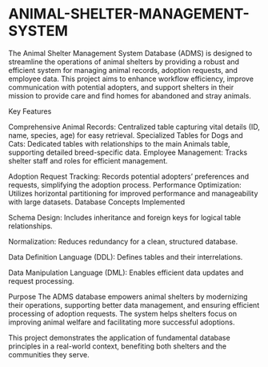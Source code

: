 # ANIMAL-SHELTER-MANAGEMENT-SYSTEM
The Animal Shelter Management System Database (ADMS) is designed to streamline the operations of animal shelters by providing a robust and efficient system for managing animal records, adoption requests, and employee data. This project aims to enhance workflow efficiency, improve communication with potential adopters, and support shelters in their mission to provide care and find homes for abandoned and stray animals.

Key Features


Comprehensive Animal Records: Centralized table capturing vital details (ID, name, species, age) for easy retrieval.
Specialized Tables for Dogs and Cats: Dedicated tables with relationships to the main Animals table, supporting detailed breed-specific data.
Employee Management: Tracks shelter staff and roles for efficient management.



Adoption Request Tracking: Records potential adopters’ preferences and requests, simplifying the adoption process.
Performance Optimization: Utilizes horizontal partitioning for improved performance and manageability with large datasets.
Database Concepts Implemented



Schema Design: Includes inheritance and foreign keys for logical table relationships.



Normalization: Reduces redundancy for a clean, structured database.



Data Definition Language (DDL): Defines tables and their interrelations.



Data Manipulation Language (DML): Enables efficient data updates and request processing.


Purpose
The ADMS database empowers animal shelters by modernizing their operations, supporting better data management, and ensuring efficient processing of adoption requests. The system helps shelters focus on improving animal welfare and facilitating more successful adoptions.

This project demonstrates the application of fundamental database principles in a real-world context, benefiting both shelters and the communities they serve.

